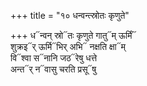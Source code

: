 +++
title = "१० धन्वन्त्स्रोतः कृणुते"

+++
ध᳓न्वन् स्रो᳓तः कृणुते गातु᳓म् ऊर्मिं᳓  
शुक्रइ᳓र् ऊर्मि᳓भिर् अभि᳓ नक्षति क्षा᳓म्  
वि᳓श्वा स᳓नानि जठ᳓रेषु धत्ते  
अन्त᳓र् न᳓वासु चरति प्रसू᳓षु